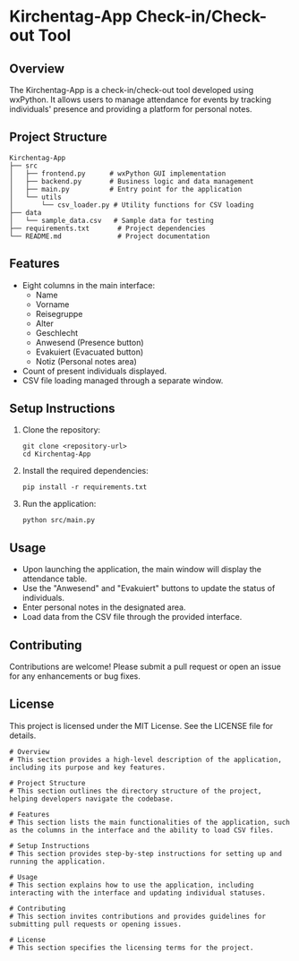 # Kirchentag-App Check-in/Check-out Tool

## Overview
The Kirchentag-App is a check-in/check-out tool developed using wxPython. It allows users to manage attendance for events by tracking individuals' presence and providing a platform for personal notes.

## Project Structure
```
Kirchentag-App
├── src
│   ├── frontend.py      # wxPython GUI implementation
│   ├── backend.py       # Business logic and data management
│   ├── main.py          # Entry point for the application
│   └── utils
│       └── csv_loader.py # Utility functions for CSV loading
├── data
│   └── sample_data.csv   # Sample data for testing
├── requirements.txt       # Project dependencies
└── README.md              # Project documentation
```

## Features
- Eight columns in the main interface: 
  - Name
  - Vorname
  - Reisegruppe
  - Alter
  - Geschlecht
  - Anwesend (Presence button)
  - Evakuiert (Evacuated button)
  - Notiz (Personal notes area)
- Count of present individuals displayed.
- CSV file loading managed through a separate window.

## Setup Instructions
1. Clone the repository:
   ```
   git clone <repository-url>
   cd Kirchentag-App
   ```

2. Install the required dependencies:
   ```
   pip install -r requirements.txt
   ```

3. Run the application:
   ```
   python src/main.py
   ```

## Usage
- Upon launching the application, the main window will display the attendance table.
- Use the "Anwesend" and "Evakuiert" buttons to update the status of individuals.
- Enter personal notes in the designated area.
- Load data from the CSV file through the provided interface.

## Contributing
Contributions are welcome! Please submit a pull request or open an issue for any enhancements or bug fixes.

## License
This project is licensed under the MIT License. See the LICENSE file for details.
````
# Overview
# This section provides a high-level description of the application, including its purpose and key features.

# Project Structure
# This section outlines the directory structure of the project, helping developers navigate the codebase.

# Features
# This section lists the main functionalities of the application, such as the columns in the interface and the ability to load CSV files.

# Setup Instructions
# This section provides step-by-step instructions for setting up and running the application.

# Usage
# This section explains how to use the application, including interacting with the interface and updating individual statuses.

# Contributing
# This section invites contributions and provides guidelines for submitting pull requests or opening issues.

# License
# This section specifies the licensing terms for the project.